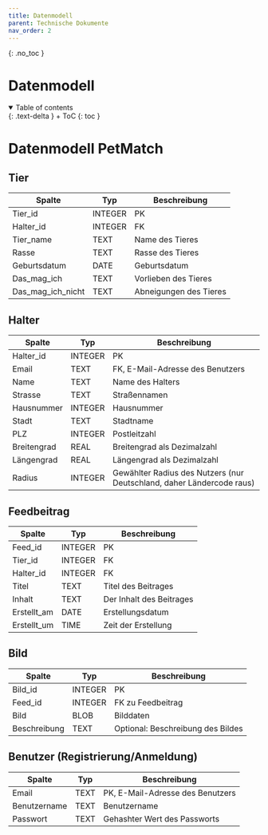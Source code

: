 ```yaml
---
title: Datenmodell
parent: Technische Dokumente
nav_order: 2
---
```




{: .no_toc }
# Datenmodell

<details open markdown="block">
{: .text-delta }
<summary>Table of contents</summary>
+ ToC
{: toc }
</details>

# Datenmodell PetMatch

## Tier

| Spalte         | Typ     | Beschreibung              |
|----------------|---------|---------------------------|
| Tier_id        | INTEGER | PK                        |
| Halter_id      | INTEGER | FK                        |
| Tier_name      | TEXT    | Name des Tieres           |
| Rasse          | TEXT    | Rasse des Tieres          |
| Geburtsdatum   | DATE    | Geburtsdatum              |
| Das_mag_ich    | TEXT    | Vorlieben des Tieres      |
| Das_mag_ich_nicht | TEXT | Abneigungen des Tieres    |

## Halter

| Spalte       | Typ     | Beschreibung            |
|--------------|---------|-------------------------|
| Halter_id    | INTEGER | PK                      |
| Email        | TEXT    | FK, E-Mail-Adresse des Benutzers |
| Name         | TEXT    | Name des Halters        |
| Strasse      | TEXT    | Straßennamen            |
| Hausnummer   | INTEGER | Hausnummer              |
| Stadt        | TEXT    | Stadtname               |
| PLZ          | INTEGER | Postleitzahl            |
| Breitengrad  | REAL    | Breitengrad als Dezimalzahl |
| Längengrad   | REAL    | Längengrad als Dezimalzahl |
| Radius       | INTEGER | Gewählter Radius des Nutzers (nur Deutschland, daher Ländercode raus) |

## Feedbeitrag

| Spalte      | Typ     | Beschreibung             |
|-------------|---------|--------------------------|
| Feed_id     | INTEGER | PK                       |
| Tier_id     | INTEGER | FK                       |
| Halter_id   | INTEGER | FK                       |
| Titel       | TEXT    | Titel des Beitrages      |
| Inhalt      | TEXT    | Der Inhalt des Beitrages |
| Erstellt_am | DATE    | Erstellungsdatum         |
| Erstellt_um | TIME    | Zeit der Erstellung      |


## Bild

| Spalte       | Typ     | Beschreibung                    |
|--------------|---------|---------------------------------|
| Bild_id      | INTEGER | PK                              |
| Feed_id      | INTEGER | FK zu Feedbeitrag               |
| Bild         | BLOB    | Bilddaten                       |
| Beschreibung | TEXT    | Optional: Beschreibung des Bildes |

## Benutzer (Registrierung/Anmeldung)

| Spalte         | Typ     | Beschreibung                     |
|----------------|---------|----------------------------------|
| Email          | TEXT    | PK, E-Mail-Adresse des Benutzers |
| Benutzername   | TEXT    | Benutzername                     |
| Passwort       | TEXT    | Gehashter Wert des Passworts     |
